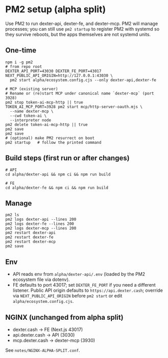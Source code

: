 # PM2 setup (alpha split)

Use PM2 to run dexter-api, dexter-fe, and dexter-mcp. PM2 will manage processes; you can still use `pm2 startup` to register PM2 with systemd so they survive reboots, but the apps themselves are not systemd units.

## One-time
```
npm i -g pm2
# from repo root
DEXTER_API_PORT=43030 DEXTER_FE_PORT=43017 NEXT_PUBLIC_API_ORIGIN=http://127.0.0.1:43030 \
  pm2 start alpha/ecosystem.config.cjs --only dexter-api,dexter-fe

# MCP (existing server)
# Rename or (re)start MCP under canonical name `dexter-mcp` (port 3928)
pm2 stop token-ai-mcp-http || true
TOKEN_AI_MCP_PORT=3928 pm2 start mcp/http-server-oauth.mjs \
  --name dexter-mcp \
  --cwd token-ai \
  --interpreter node
pm2 delete token-ai-mcp-http || true
pm2 save
pm2 save
# (optional) make PM2 resurrect on boot
pm2 startup   # follow the printed command
```

## Build steps (first run or after changes)
```
# API
cd alpha/dexter-api && npm ci && npm run build

# FE
cd alpha/dexter-fe && npm ci && npm run build
```

## Manage
```
pm2 ls
pm2 logs dexter-api --lines 200
pm2 logs dexter-fe --lines 200
pm2 logs dexter-mcp --lines 200
pm2 restart dexter-api
pm2 restart dexter-fe
pm2 restart dexter-mcp
pm2 save
```

## Env
- API reads env from `alpha/dexter-api/.env` (loaded by the PM2 ecosystem file via dotenv).
- FE defaults to port 43017; set `DEXTER_FE_PORT` if you need a different listener. Public API origin defaults to `https://api.dexter.cash`; override via `NEXT_PUBLIC_API_ORIGIN` before `pm2 start` or edit `alpha/ecosystem.config.cjs`.

## NGINX (unchanged from alpha split)
- dexter.cash → FE (Next.js 43017) 
- api.dexter.cash → API (3030)
- mcp.dexter.cash → dexter-mcp (3930)

See `notes/NGINX-ALPHA-SPLIT.conf`.
